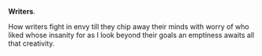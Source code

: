 **Writers**.

How writers fight in envy till they chip away their minds with worry of who liked whose insanity for as I look beyond their goals an emptiness awaits all that creativity.
